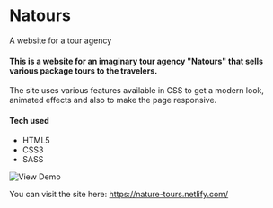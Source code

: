 # Natours
A website for a tour agency


#### This is a website for an imaginary tour agency "Natours" that sells various package tours to the travelers. 
The site uses various features available in CSS to get a modern look, animated effects and also to make the page responsive.


#### Tech used 
  * HTML5 
  * CSS3
  * SASS
 
 
 
![View Demo](https://i.gyazo.com/0ffd808e01137fc3ecdc8d79868acff2.gif)



You can visit the site here: https://nature-tours.netlify.com/

